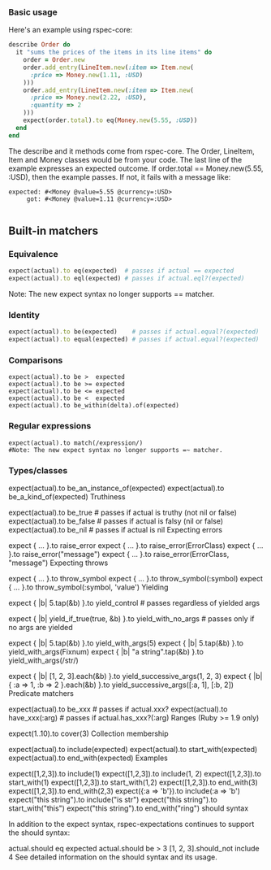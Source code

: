 ### Basic usage

Here's an example using rspec-core:

```ruby
describe Order do
  it "sums the prices of the items in its line items" do
    order = Order.new
    order.add_entry(LineItem.new(:item => Item.new(
      :price => Money.new(1.11, :USD)
    )))
    order.add_entry(LineItem.new(:item => Item.new(
      :price => Money.new(2.22, :USD),
      :quantity => 2
    )))
    expect(order.total).to eq(Money.new(5.55, :USD))
  end
end
```

The describe and it methods come from rspec-core. The Order, LineItem, Item and Money classes would be from your code. The last line of the example expresses an expected outcome. If order.total == Money.new(5.55, :USD), then the example passes. If not, it fails with a message like:

```
expected: #<Money @value=5.55 @currency=:USD>
     got: #<Money @value=1.11 @currency=:USD>
     
```

## Built-in matchers

### Equivalence

```ruby
expect(actual).to eq(expected)  # passes if actual == expected
expect(actual).to eql(expected) # passes if actual.eql?(expected)
```

Note: The new expect syntax no longer supports == matcher.

### Identity

```ruby
expect(actual).to be(expected)    # passes if actual.equal?(expected)
expect(actual).to equal(expected) # passes if actual.equal?(expected)
```

### Comparisons

```
expect(actual).to be >  expected
expect(actual).to be >= expected
expect(actual).to be <= expected
expect(actual).to be <  expected
expect(actual).to be_within(delta).of(expected)
```

### Regular expressions

```
expect(actual).to match(/expression/)
#Note: The new expect syntax no longer supports =~ matcher.
```

### Types/classes

expect(actual).to be_an_instance_of(expected)
expect(actual).to be_a_kind_of(expected)
Truthiness

expect(actual).to be_true  # passes if actual is truthy (not nil or false)
expect(actual).to be_false # passes if actual is falsy (nil or false)
expect(actual).to be_nil   # passes if actual is nil
Expecting errors

expect { ... }.to raise_error
expect { ... }.to raise_error(ErrorClass)
expect { ... }.to raise_error("message")
expect { ... }.to raise_error(ErrorClass, "message")
Expecting throws

expect { ... }.to throw_symbol
expect { ... }.to throw_symbol(:symbol)
expect { ... }.to throw_symbol(:symbol, 'value')
Yielding

expect { |b| 5.tap(&b) }.to yield_control # passes regardless of yielded args

expect { |b| yield_if_true(true, &b) }.to yield_with_no_args # passes only if no args are yielded

expect { |b| 5.tap(&b) }.to yield_with_args(5)
expect { |b| 5.tap(&b) }.to yield_with_args(Fixnum)
expect { |b| "a string".tap(&b) }.to yield_with_args(/str/)

expect { |b| [1, 2, 3].each(&b) }.to yield_successive_args(1, 2, 3)
expect { |b| { :a => 1, :b => 2 }.each(&b) }.to yield_successive_args([:a, 1], [:b, 2])
Predicate matchers

expect(actual).to be_xxx         # passes if actual.xxx?
expect(actual).to have_xxx(:arg) # passes if actual.has_xxx?(:arg)
Ranges (Ruby >= 1.9 only)

expect(1..10).to cover(3)
Collection membership

expect(actual).to include(expected)
expect(actual).to start_with(expected)
expect(actual).to end_with(expected)
Examples

expect([1,2,3]).to include(1)
expect([1,2,3]).to include(1, 2)
expect([1,2,3]).to start_with(1)
expect([1,2,3]).to start_with(1,2)
expect([1,2,3]).to end_with(3)
expect([1,2,3]).to end_with(2,3)
expect({:a => 'b'}).to include(:a => 'b')
expect("this string").to include("is str")
expect("this string").to start_with("this")
expect("this string").to end_with("ring")
should syntax

In addition to the expect syntax, rspec-expectations continues to support the should syntax:

actual.should eq expected
actual.should be > 3
[1, 2, 3].should_not include 4
See detailed information on the should syntax and its usage.


